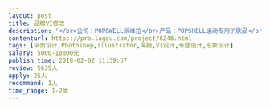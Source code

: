 ```yaml
---                
layout: post       
title: 品牌VI修改           
description: '</br>公司：POP&WELL派维拉</br>产品：POPSHELL运动专用护肤品</br>产品介绍：源自台湾的运动护肤专用品POPSHELL，为运动人群在运动中的肌肤提供专业的护理。</br>所需项目：</br>1，在已有的品牌整体设计的基础上做修改，更突出品牌的dna</br>2，品牌产品介绍部分修改</br>3，线上销售平台平面修改</br>4，微信公众号UI设计</br>'     
contenturl: https://pro.lagou.com/project/6246.html      
tags: [平面设计,Photoshop,illustrator,海报,VI设计,专题设计,形象设计]            
salary: 5000-10000元          
publish_time: 2018-02-02 11:39:57         
review: 5639人                   
apply: 25人                   
recommend: 1人                   
time_range: 1-2周              
---                 
```

